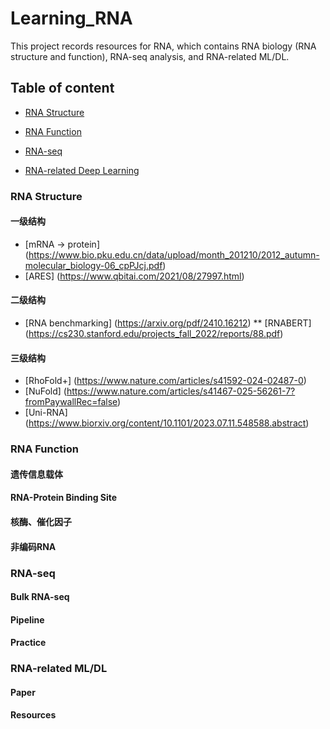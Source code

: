 # Learning_RNA
This project records resources for RNA, which contains RNA biology (RNA structure and function), RNA-seq analysis, and RNA-related ML/DL.
## Table of content
- [RNA Structure](#RNAstructure)

- [RNA Function](#RNAfunction)

- [RNA-seq](#RNA-seq)

- [RNA-related Deep Learning](#RNA-ML/DL)

### RNA Structure
 ####  一级结构
 * [mRNA → protein] (https://www.bio.pku.edu.cn/data/upload/month_201210/2012_autumn-molecular_biology-06_cpPJcj.pdf)
 * [ARES] (https://www.qbitai.com/2021/08/27997.html)
 ####  二级结构
 * [RNA benchmarking] (https://arxiv.org/pdf/2410.16212)
   ** [RNABERT] (https://cs230.stanford.edu/projects_fall_2022/reports/88.pdf)
 ####  三级结构
 * [RhoFold+] (https://www.nature.com/articles/s41592-024-02487-0)
 * [NuFold] (https://www.nature.com/articles/s41467-025-56261-7?fromPaywallRec=false)
 * [Uni-RNA] (https://www.biorxiv.org/content/10.1101/2023.07.11.548588.abstract)

### RNA Function
 ####  遗传信息载体
 ####  RNA-Protein Binding Site
 ####  核酶、催化因子
 ####  非编码RNA

### RNA-seq
 ####  Bulk RNA-seq
 ####  Pipeline
 ####  Practice

### RNA-related ML/DL
 ####  Paper
 ####  Resources

